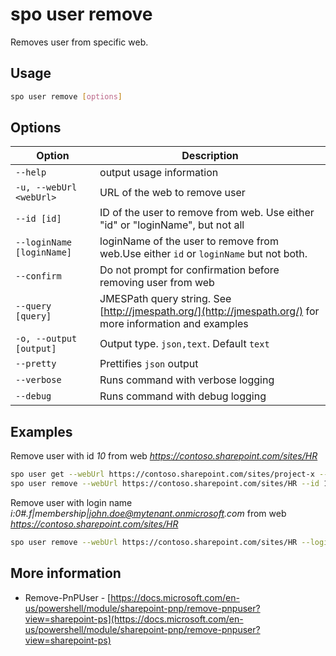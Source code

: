 # spo user remove
Removes user from specific web.

## Usage

```sh
spo user remove [options]
```

## Options

Option|Description
------|-----------
`--help`|output usage information
`-u, --webUrl <webUrl>`|URL of the web to remove user 
`--id [id]`|ID of the user to remove from web. Use either "id" or "loginName", but not all
`--loginName [loginName]`|loginName of the user to remove from web.Use either `id` or `loginName` but not both.
`--confirm` | Do not prompt for confirmation before removing user from web
`--query [query]`|JMESPath query string. See [http://jmespath.org/](http://jmespath.org/) for more information and examples
`-o, --output [output]`|Output type. `json,text`. Default `text`
`--pretty`|Prettifies `json` output
`--verbose`|Runs command with verbose logging
`--debug`|Runs command with debug logging

## Examples

Remove user with id _10_ from web _https://contoso.sharepoint.com/sites/HR_ 

```sh
spo user get --webUrl https://contoso.sharepoint.com/sites/project-x --email john.doe@mytenant.onmicrosoft.com
spo user remove --webUrl https://contoso.sharepoint.com/sites/HR --id 10  --confirm
```

Remove user with login name _i:0#.f|membership|john.doe@mytenant.onmicrosoft.com_ from web _https://contoso.sharepoint.com/sites/HR_

```sh
spo user remove --webUrl https://contoso.sharepoint.com/sites/HR --loginName "i:0#.f|membership|john.doe@mytenant.onmicrosoft.com" --confirm 
```

## More information

- Remove-PnPUser - [https://docs.microsoft.com/en-us/powershell/module/sharepoint-pnp/remove-pnpuser?view=sharepoint-ps](https://docs.microsoft.com/en-us/powershell/module/sharepoint-pnp/remove-pnpuser?view=sharepoint-ps)